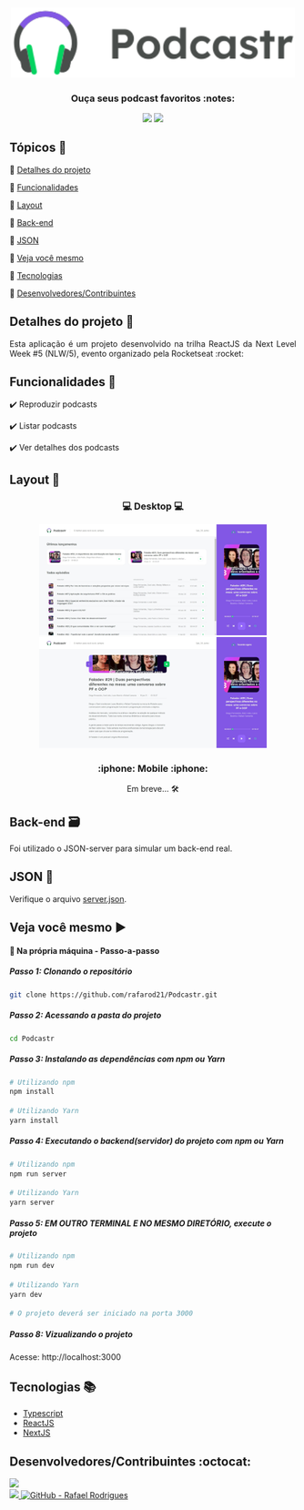 <p align="center">
  <br>
  <Img src="https://github.com/rafarod21/podcastr/blob/main/public/logo.svg" width=500/>

  <h3 align="center"> Ouça seus podcast favoritos :notes:
 </h3>
  
  <p align="center">
    <img src="https://img.shields.io/static/v1?label=Status&message=Conclu%C3%ADdo&color=brightgreen&style=flat&labelColor=3E3E3E">
    <img src="https://img.shields.io/static/v1?message=NLW%2F5&label=ReactJS&color=8257E5&style=flat&logo=react&labelColor=informational">
  </p>
</p>


## Tópicos :scroll:

:small_blue_diamond: [Detalhes do projeto](#detalhes-do-projeto-memo)

:small_blue_diamond: [Funcionalidades](#funcionalidades-stars)

:small_blue_diamond: [Layout](#layout-milky_way)

:small_blue_diamond: [Back-end](#back-end-card_file_box)

:small_blue_diamond: [JSON](#json-floppy_disk)

:small_blue_diamond: [Veja você mesmo](#veja-você-mesmo-arrow_forward)

:small_blue_diamond: [Tecnologias](#tecnologias-books)

:small_blue_diamond: [Desenvolvedores/Contribuintes](#desenvolvedorescontribuintes-octocat)

## Detalhes do projeto :memo:

<p align="justify">
Esta aplicação é um projeto desenvolvido na trilha ReactJS da Next Level Week #5 (NLW/5), evento organizado pela Rocketseat :rocket:
</p>

## Funcionalidades :stars:

✔️ Reproduzir podcasts

✔️ Listar podcasts

✔️ Ver detalhes dos podcasts

## Layout :milky_way:

<h3 align="center">
  💻 Desktop 💻
</h3>
<p align="center">
  <Img src="https://github.com/rafarod21/Podcastr/blob/main/git-assets/Home.jpeg" width=400>
  <Img src="https://github.com/rafarod21/Podcastr/blob/main/git-assets/Details.jpeg" width=400>
</p>
  
<h3 align="center">
  :iphone: Mobile :iphone:
</h3>

<p align="center">
  Em breve... 🛠️
</p>


## Back-end :card_file_box:

Foi utilizado o JSON-server para simular um back-end real.

## JSON :floppy_disk:

Verifique o arquivo [server.json](https://github.com/rafarod21/Podcastr/blob/main/server.json).

## Veja você mesmo :arrow_forward:

#### :small_blue_diamond: Na própria máquina - Passo-a-passo
    
<!-- ************ CASO O PROJETO TENHA FRONTEND E BACKEND ************ -->
    
##### Passo 1: Clonando o repositório
```bash
git clone https://github.com/rafarod21/Podcastr.git
```
    
##### Passo 2: Acessando a pasta do projeto
```bash
cd Podcastr
```
    
##### Passo 3: Instalando as dependências com npm ou Yarn
```bash
# Utilizando npm
npm install

# Utilizando Yarn
yarn install
```
    
##### Passo 4: Executando o backend(servidor) do projeto com npm ou Yarn
```bash
# Utilizando npm
npm run server

# Utilizando Yarn
yarn server
```
    
##### Passo 5: EM OUTRO TERMINAL E NO MESMO DIRETÓRIO, execute o projeto
```bash
# Utilizando npm
npm run dev

# Utilizando Yarn
yarn dev
  
# O projeto deverá ser iniciado na porta 3000
```

##### Passo 8: Vizualizando o projeto
Acesse: http://localhost:3000

## Tecnologias :books:
    
- [Typescript](https://www.typescriptlang.org)
- [ReactJS](https://pt-br.reactjs.org)
- [NextJS](https://nextjs.org)
    
## Desenvolvedores/Contribuintes :octocat:

<img src="https://avatars0.githubusercontent.com/u/39251153?s=460&u=b18964e9a5e2c3c1ef9bc74ae8c35b11095c841b&v=4" width=115><br>
<a aria-label="LinkedIn - Rafael Rodrigues" href="https://www.linkedin.com/in/rafael-montrezol-942a60170">
    <img src="https://img.shields.io/static/v1?logo=linkedin&label=LinkedIn&message=Rafael%20Rodrigues&color=00A0DC&style=flat&labelColor=0077B5"> 
</a>
<a aria-label="GitHub - Rafael Rodrigues" href="https://github.com/rafarod21">
    <img alt="GitHub - Rafael Rodrigues" src="https://img.shields.io/static/v1?logo=github&label=GitHub&message=Rafael%20Rodrigues&color=2FBB4F&style=flat&labelColor=211F1F"></img>
</a>
